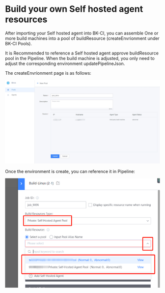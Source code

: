  # Build your own Self hosted agent resources 

 After importing your Self hosted agent into BK-CI, you can assemble One or more build machines into a pool of buildResource (createEnvrionment under BK-CI Pools). 

 It is Recommended to reference a Self hosted agent approve buildResource pool in the Pipeline. When the build machine is adjusted, you only need to adjust the corresponding environment updatePipelineJson. 

 The createEnvrionment page is as follows: 

 ![Resource](../../assets/agent_pool.png) 

 Once the environment is create, you can reference it in Pipeline: 

 ![Resource](../../assets/agent-pool-use.png) 